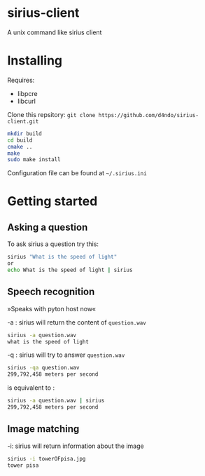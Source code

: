 # sirius-client
A unix command like sirius client
# Installing

Requires:

* libpcre
* libcurl

Clone this repsitory: `git clone https://github.com/d4ndo/sirius-client.git`

```bash
mkdir build
cd build
cmake ..
make
sudo make install
```
Configuration file can be found at `~/.sirius.ini`

# Getting started

## Asking a question
To ask sirius a question try this:
```bash
sirius "What is the speed of light"
or
echo What is the speed of light | sirius
```

## Speech recognition
»Speaks with pyton host now«

-a : sirius will return the content of `question.wav`
```bash
sirius -a question.wav
what is the speed of light
```

-q : sirius will try to answer `question.wav`
```bash
sirius -qa question.wav
299,792,458 meters per second
```
is equivalent to :
```bash
sirius -a question.wav | sirius
299,792,458 meters per second
```
## Image matching

-i: sirius will return information about the image

```bash
sirius -i towerOFpisa.jpg
tower pisa
```
